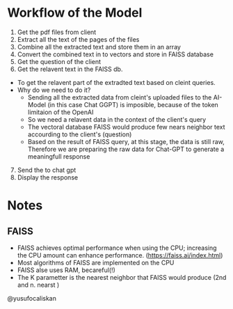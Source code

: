# Workflow of the Model

1. Get the pdf files from client
2. Extract all the text of the pages of the files
3. Combine all the extracted text and store them in an array
4. Convert the combined text in to vectors and store in FAISS database
5. Get the question of the client
6. Get the relavent text in the FAISS db.

- To get the relavent part of the extradted text based on cleint queries.
- Why do we need to do it?
  - Sending all the extracted data from cleint's uploaded files to the AI-Model (in this case Chat GGPT) is imposible, because of the token limitaion of the OpenAI
  - So we need a relavent data in the context of the client's query
  - The vectoral database FAISS would produce few nears neighbor text accourding to the client's (question)
  - Based on the result of FAISS query, at this stage, the data is still raw,
    Therefore we are preparing the raw data for Chat-GPT to generate a meaningfull response

7. Send the to chat gpt
8. Display the response

# Notes

## FAISS

- FAISS achieves optimal performance when using the CPU; increasing the CPU amount can enhance performance. (https://faiss.ai/index.html)
- Most algorithms of FAISS are implemented on the CPU
- FAISS alse uses RAM, becareful(!)
- The K parametter is the nearest neighbor that FAISS would produce (2nd and n. nearst )

@yusufocaliskan
